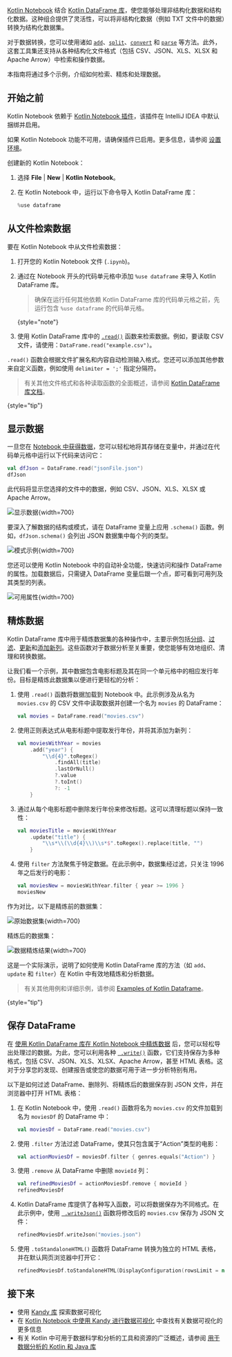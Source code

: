 [//]: # (title: 从文件中检索数据)

[Kotlin Notebook](kotlin-notebook-overview.md) 结合 [Kotlin DataFrame 库](https://kotlin.github.io/dataframe/gettingstarted.html)，使您能够处理非结构化数据和结构化数据。这种组合提供了灵活性，可以将非结构化数据（例如 TXT 文件中的数据）转换为结构化数据集。

对于数据转换，您可以使用诸如 [`add`](https://kotlin.github.io/dataframe/adddf.html)、[`split`](https://kotlin.github.io/dataframe/split.html)、[`convert`](https://kotlin.github.io/dataframe/convert.html) 和 [`parse`](https://kotlin.github.io/dataframe/parse.html) 等方法。此外，这套工具集还支持从各种结构化文件格式（包括 CSV、JSON、XLS、XLSX 和 Apache Arrow）中检索和操作数据。

本指南将通过多个示例，介绍如何检索、精炼和处理数据。

## 开始之前

Kotlin Notebook 依赖于 [Kotlin Notebook 插件](https://plugins.jetbrains.com/plugin/16340-kotlin-notebook)，该插件在 IntelliJ IDEA 中默认捆绑并启用。

如果 Kotlin Notebook 功能不可用，请确保插件已启用。更多信息，请参阅 [设置环境](kotlin-notebook-set-up-env.md)。

创建新的 Kotlin Notebook：

1. 选择 **File** | **New** | **Kotlin Notebook**。
2. 在 Kotlin Notebook 中，运行以下命令导入 Kotlin DataFrame 库：

   ```kotlin
   %use dataframe
   ```

## 从文件检索数据

要在 Kotlin Notebook 中从文件检索数据：

1. 打开您的 Kotlin Notebook 文件 (`.ipynb`)。
2. 通过在 Notebook 开头的代码单元格中添加 `%use dataframe` 来导入 Kotlin DataFrame 库。
   > 确保在运行任何其他依赖 Kotlin DataFrame 库的代码单元格之前，先运行包含 `%use dataframe` 的代码单元格。
   >
   {style="note"}

3. 使用 Kotlin DataFrame 库中的 [`.read()`](https://kotlin.github.io/dataframe/read.html) 函数来检索数据。例如，要读取 CSV 文件，请使用：`DataFrame.read("example.csv")`。

`.read()` 函数会根据文件扩展名和内容自动检测输入格式。您还可以添加其他参数来自定义函数，例如使用 `delimiter = ';'` 指定分隔符。

> 有关其他文件格式和各种读取函数的全面概述，请参阅 [Kotlin DataFrame 库文档](https://kotlin.github.io/dataframe/read.html)。
>
{style="tip"}

## 显示数据

一旦您在 [Notebook 中获得数据](#retrieve-data-from-a-file)，您可以轻松地将其存储在变量中，并通过在代码单元格中运行以下代码来访问它：

```kotlin
val dfJson = DataFrame.read("jsonFile.json")
dfJson
```

此代码将显示您选择的文件中的数据，例如 CSV、JSON、XLS、XLSX 或 Apache Arrow。

![显示数据](display-data.png){width=700}

要深入了解数据的结构或模式，请在 DataFrame 变量上应用 `.schema()` 函数。例如，`dfJson.schema()` 会列出 JSON 数据集中每个列的类型。

![模式示例](schema-data-analysis.png){width=700}

您还可以使用 Kotlin Notebook 中的自动补全功能，快速访问和操作 DataFrame 的属性。加载数据后，只需键入 DataFrame 变量后跟一个点，即可看到可用列及其类型的列表。

![可用属性](auto-completion-data-analysis.png){width=700}

## 精炼数据

Kotlin DataFrame 库中用于精炼数据集的各种操作中，主要示例包括[分组](https://kotlin.github.io/dataframe/group.html)、[过滤](https://kotlin.github.io/dataframe/filter.html)、[更新](https://kotlin.github.io/dataframe/update.html)和[添加新列](https://kotlin.github.io/dataframe/add.html)。这些函数对于数据分析至关重要，使您能够有效地组织、清理和转换数据。

让我们看一个示例，其中数据包含电影标题及其在同一个单元格中的相应发行年份。目标是精炼此数据集以便进行更轻松的分析：

1. 使用 `.read()` 函数将数据加载到 Notebook 中。此示例涉及从名为 `movies.csv` 的 CSV 文件中读取数据并创建一个名为 `movies` 的 DataFrame：

   ```kotlin
   val movies = DataFrame.read("movies.csv")
   ```

2. 使用正则表达式从电影标题中提取发行年份，并将其添加为新列：

   ```kotlin
   val moviesWithYear = movies
       .add("year") {
           "\\d{4}".toRegex()
               .findAll(title)
               .lastOrNull()
               ?.value
               ?.toInt()
               ?: -1
       }
   ```

3. 通过从每个电影标题中删除发行年份来修改标题。这可以清理标题以保持一致性：

   ```kotlin
   val moviesTitle = moviesWithYear
       .update("title") {
           "\\s*\\(\\d{4}\\)\\s*$".toRegex().replace(title, "")
       }
   ```

4. 使用 `filter` 方法聚焦于特定数据。在此示例中，数据集经过滤，只关注 1996 年之后发行的电影：

   ```kotlin
   val moviesNew = moviesWithYear.filter { year >= 1996 }
   moviesNew
   ```

作为对比，以下是精炼前的数据集：

![原始数据集](original-dataset.png){width=700}

精炼后的数据集：

![数据精炼结果](refined-data.png){width=700}

这是一个实际演示，说明了如何使用 Kotlin DataFrame 库的方法（如 `add`、`update` 和 `filter`）在 Kotlin 中有效地精炼和分析数据。

> 有关其他用例和详细示例，请参阅 [Examples of Kotlin Dataframe](https://github.com/Kotlin/dataframe/tree/master/examples)。
>
{style="tip"}

## 保存 DataFrame

在 [使用 Kotlin DataFrame 库在 Kotlin Notebook 中精炼数据](#refine-data) 后，您可以轻松导出处理过的数据。为此，您可以利用各种 [`
.write()`](https://kotlin.github.io/dataframe/write.html) 函数，它们支持保存为多种格式，包括 CSV、JSON、XLS、XLSX、Apache Arrow，甚至 HTML 表格。这对于分享您的发现、创建报告或使您的数据可用于进一步分析特别有用。

以下是如何过滤 DataFrame、删除列、将精炼后的数据保存到 JSON 文件，并在浏览器中打开 HTML 表格：

1. 在 Kotlin Notebook 中，使用 `.read()` 函数将名为 `movies.csv` 的文件加载到名为 `moviesDf` 的 DataFrame 中：

   ```kotlin
   val moviesDf = DataFrame.read("movies.csv")
   ```

2. 使用 `.filter` 方法过滤 DataFrame，使其只包含属于“Action”类型的电影：

   ```kotlin
   val actionMoviesDf = moviesDf.filter { genres.equals("Action") }
   ```

3. 使用 `.remove` 从 DataFrame 中删除 `movieId` 列：

   ```kotlin
   val refinedMoviesDf = actionMoviesDf.remove { movieId }
   refinedMoviesDf
   ```

4. Kotlin DataFrame 库提供了各种写入函数，可以将数据保存为不同格式。在此示例中，使用 [`
.writeJson()`](https://kotlin.github.io/dataframe/write.html#writing-to-json) 函数将修改后的 `movies.csv` 保存为 JSON 文件：

   ```kotlin
   refinedMoviesDf.writeJson("movies.json")
   ```

5. 使用 `.toStandaloneHTML()` 函数将 DataFrame 转换为独立的 HTML 表格，并在默认网页浏览器中打开它：

   ```kotlin
   refinedMoviesDf.toStandaloneHTML(DisplayConfiguration(rowsLimit = null)).openInBrowser()
   ```

## 接下来

* 使用 [Kandy 库](https://kotlin.github.io/kandy/examples.html) 探索数据可视化
* 在 [Kotlin Notebook 中使用 Kandy 进行数据可视化](data-analysis-visualization.md) 中查找有关数据可视化的更多信息
* 有关 Kotlin 中可用于数据科学和分析的工具和资源的广泛概述，请参阅 [用于数据分析的 Kotlin 和 Java 库](data-analysis-libraries.md)